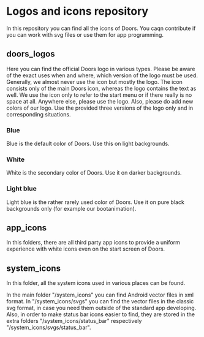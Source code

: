 # Logos and icons repository
In this repository you can find all the icons of Doors. You caqn contribute if you can work with svg files or use them for app programming.

## doors_logos
Here you can find the official Doors logo in various types. Please be aware of the exact uses when and where, which version of the logo must be used.
Generally, we almost never use the icon but mostly the logo. The icon consists only of the main Doors icon, whereas the logo contains the text as well. We use the icon only to refer to the start menu or if there really is no space at all. Anywhere else, please use the logo.
Also, please do add new colors of our logo. Use the provided three versions of the logo only and in corresponding situations.

### Blue
Blue is the default color of Doors. Use this on light backgrounds.

### White
White is the secondary color of Doors. Use it on darker backgrounds.

### Light blue
Light blue is the rather rarely used color of Doors. Use it on pure black backgrounds only (for example our bootanimation).

## app_icons
In this folders, there are all third party app icons to provide a uniform experience with white icons even on the start screen of Doors.

## system_icons
In this folder, all the system icons used in various places can be found.

In the main folder "/system_icons" you can find Android vector files in xml format. In "/system_icons/svgs" you can find the vector files in the classic svg format, in case you need them outside of the standard app developing.
Also, in order to make status bar icons easier to find, they are stored in the extra folders "/system_icons/status_bar" respectively "/system_icons/svgs/status_bar".
